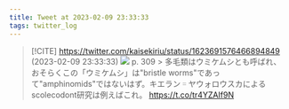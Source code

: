 ```yaml
---
title: Tweet at 2023-02-09 23:33:33
tags: twitter_log
---
```


> [!CITE] https://twitter.com/kaisekiriu/status/1623691576466894849 (2023-02-09 23:33:33)
> ![](https://twitter.com/kaisekiriu/status/1623691576466894849)
> p. 309
> &gt; 多毛類はウミケムシとも呼ばれ、
> おそらくこの「ウミケムシ」は"bristle worms"であって"amphinomids"ではないはず。キエラン゠ヤウォロウスカによるscolecodont研究は例えばこれ。
> https://t.co/tr4YZAIf9N
